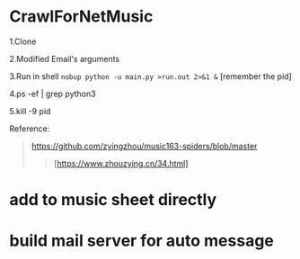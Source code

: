 # CrawlForNetMusic
1.Clone

2.Modified Email's arguments

3.Run in shell `nobup python -u main.py >run.out 2>&1 &` [remember the pid]

4.ps -ef | grep python3

5.kill -9 pid

Reference:
>https://github.com/zyingzhou/music163-spiders/blob/master 
>>[https://www.zhouzying.cn/34.html]


# add to music sheet directly
# build mail server for auto message
